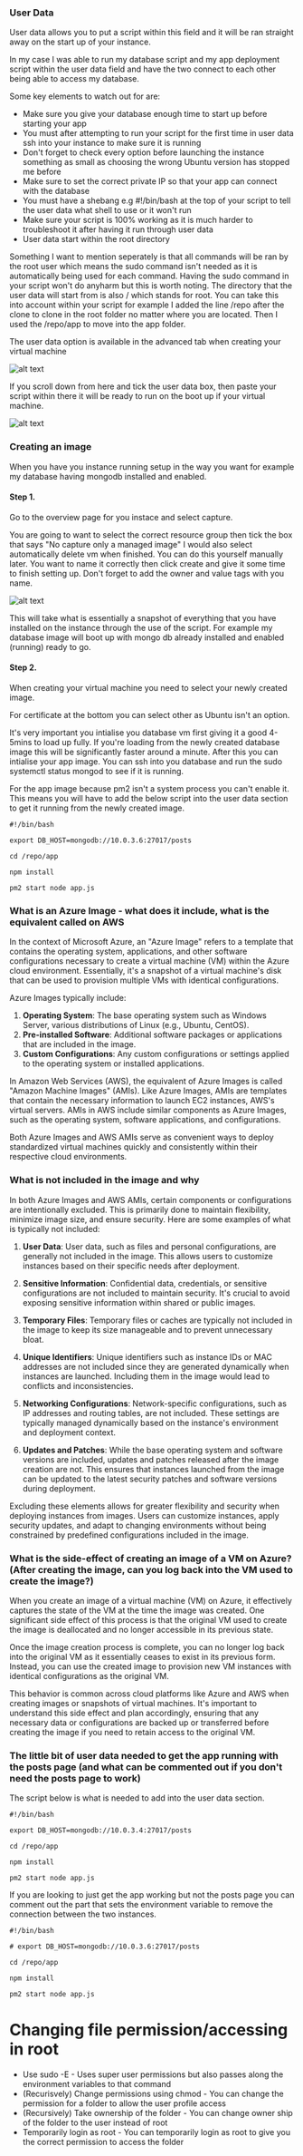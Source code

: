 ### User Data

User data allows you to put a script within this field and it will be ran straight away on the start up of your instance.

In my case I was able to run my database script and my app deployment script within the user data field and have the two connect to each other being able to access my database.

Some key elements to watch out for are:

* Make sure you give your database enough time to start up before starting your app
* You must after attempting to run your script for the first time in user data ssh into your instance to make sure it is running
* Don't forget to check every option before launching the instance something as small as choosing the wrong Ubuntu version has stopped me before
* Make sure to set the correct private IP so that your app can connect with the database
* You must have a shebang e.g #!/bin/bash at the top of your script to tell the user data what shell to use or it won't run
* Make sure your script is 100% working as it is much harder to troubleshoot it after having it run through user data
* User data start within the root directory

Something I want to mention seperately is that all commands will be ran by the root user which means the sudo command isn't needed as it is automatically being used for each command. Having the sudo command in your script won't do anyharm but this is worth noting. The directory that the user data will start from is also / which stands for root. You can take this into account within your script for example I added the line /repo after the clone to clone in the root folder no matter where you are located. Then I used the /repo/app to move into the app folder.

The user data option is available in the advanced tab when creating your virtual machine

![alt text](Markdown_Images/advanced_section.PNG)

If you scroll down from here and tick the user data box, then paste your script within there it will be ready to run on the boot up if your virtual machine.

![alt text](Markdown_Images/user_data.PNG)

### Creating an image

When you have you instance running setup in the way you want for example my database having mongodb installed and enabled.

#### Step 1.

Go to the overview page for you instace and select capture.

You are going to want to select the correct resource group then tick the box that says "No capture only a managed image" I would also select automatically delete vm when finished. You can do this yourself manually later. You want to name it correctly then click create and give it some time to finish setting up. Don't forget to add the owner and value tags with you name.

![alt text](Markdown_Images/Capture.PNG)

This will take what is essentially a snapshot of everything that you have installed on the instance through the use of the script. For example my database image will boot up with mongo db already installed and enabled (running) ready to go.

#### Step 2.

When creating your virtual machine you need to select your newly created image.

For certificate at the bottom you can select other as Ubuntu isn't an option.

It's very important you intialise you database vm first giving it a good 4-5mins to load up fully. If you're loading from the newly created database image this will be significantly faster around a minute. After this you can intialise your app image. You can ssh into you database and run the sudo systemctl status mongod to see if it is running.

For the app image because pm2 isn't a system process you can't enable it. This means you will have to add the below script into the user data section to get it running from the newly created image.

```
#!/bin/bash

export DB_HOST=mongodb://10.0.3.6:27017/posts 

cd /repo/app

npm install

pm2 start node app.js 
```

### What is an Azure Image - what does it include, what is the equivalent called on AWS

In the context of Microsoft Azure, an "Azure Image" refers to a template that contains the operating system, applications, and other software configurations necessary to create a virtual machine (VM) within the Azure cloud environment. Essentially, it's a snapshot of a virtual machine's disk that can be used to provision multiple VMs with identical configurations.

Azure Images typically include:

1. **Operating System**: The base operating system such as Windows Server, various distributions of Linux (e.g., Ubuntu, CentOS).
2. **Pre-installed Software**: Additional software packages or applications that are included in the image.
3. **Custom Configurations**: Any custom configurations or settings applied to the operating system or installed applications.

In Amazon Web Services (AWS), the equivalent of Azure Images is called "Amazon Machine Images" (AMIs). Like Azure Images, AMIs are templates that contain the necessary information to launch EC2 instances, AWS's virtual servers. AMIs in AWS include similar components as Azure Images, such as the operating system, software applications, and configurations.

Both Azure Images and AWS AMIs serve as convenient ways to deploy standardized virtual machines quickly and consistently within their respective cloud environments.

### What is not included in the image and why

In both Azure Images and AWS AMIs, certain components or configurations are intentionally excluded. This is primarily done to maintain flexibility, minimize image size, and ensure security. Here are some examples of what is typically not included:

1. **User Data**: User data, such as files and personal configurations, are generally not included in the image. This allows users to customize instances based on their specific needs after deployment.

2. **Sensitive Information**: Confidential data, credentials, or sensitive configurations are not included to maintain security. It's crucial to avoid exposing sensitive information within shared or public images.

3. **Temporary Files**: Temporary files or caches are typically not included in the image to keep its size manageable and to prevent unnecessary bloat.

4. **Unique Identifiers**: Unique identifiers such as instance IDs or MAC addresses are not included since they are generated dynamically when instances are launched. Including them in the image would lead to conflicts and inconsistencies.

5. **Networking Configurations**: Network-specific configurations, such as IP addresses and routing tables, are not included. These settings are typically managed dynamically based on the instance's environment and deployment context.

6. **Updates and Patches**: While the base operating system and software versions are included, updates and patches released after the image creation are not. This ensures that instances launched from the image can be updated to the latest security patches and software versions during deployment.

Excluding these elements allows for greater flexibility and security when deploying instances from images. Users can customize instances, apply security updates, and adapt to changing environments without being constrained by predefined configurations included in the image.

### What is the side-effect of creating an image of a VM on Azure? (After creating the image, can you log back into the VM used to create the image?)

When you create an image of a virtual machine (VM) on Azure, it effectively captures the state of the VM at the time the image was created. One significant side effect of this process is that the original VM used to create the image is deallocated and no longer accessible in its previous state. 

Once the image creation process is complete, you can no longer log back into the original VM as it essentially ceases to exist in its previous form. Instead, you can use the created image to provision new VM instances with identical configurations as the original VM.

This behavior is common across cloud platforms like Azure and AWS when creating images or snapshots of virtual machines. It's important to understand this side effect and plan accordingly, ensuring that any necessary data or configurations are backed up or transferred before creating the image if you need to retain access to the original VM.

### The little bit of user data needed to get the app running with the posts page (and what can be commented out if you don't need the posts page to work)

The script below is what is needed to add into the user data section.

```
#!/bin/bash

export DB_HOST=mongodb://10.0.3.4:27017/posts 

cd /repo/app

npm install

pm2 start node app.js 
```

If you are looking to just get the app working but not the posts page you can comment out the part that sets the environment variable to remove the connection between the two instances.

```
#!/bin/bash

# export DB_HOST=mongodb://10.0.3.6:27017/posts 

cd /repo/app

npm install

pm2 start node app.js 
```

# Changing file permission/accessing in root

* Use sudo -E - Uses super user permissions but also passes along the environment variables to that command
* (Recurisvely) Change permissions using chmod - You can change the permission for a folder to allow the user profile access
* (Recursively) Take ownership of the folder - You can change owner ship of the folder to the user instead of root
* Temporarily login as root - You can temporarily login as root to give you the correct permission to access the folder